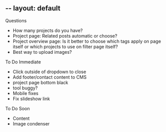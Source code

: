 -- 
layout: default
--

Questions
- How many projects do you have?
- Project page: Related posts automatic or choose?
- Project overview page: Is it better to choose which tags apply on page itself or which projects to use on filter page itself?
- Best way to upload images?

To Do Immediate
- Click outside of dropdown to close
- Add footer/contact content to CMS
- project page bottom black
- tool buggy?
- Mobile fixes
- Fix slideshow link

To Do Soon
- Content
- Image condenser